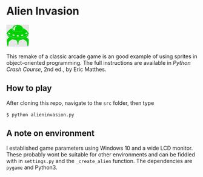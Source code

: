 # Alien Invasion
![](img/alien.bmp)

This remake of a classic arcade game is an good example of using sprites in object-oriented programming. The full instructions are available in *Python Crash Course*, 2nd ed., by Eric Matthes.

## How to play

After cloning this repo, navigate to the `src` folder, then type

```
$ python alieninvasion.py
```
## A note on environment

I established game parameters using Windows 10 and a wide LCD monitor. These probably wont be suitable for other environments and can be fiddled with in `settings.py` and the `_create_alien` function. The dependencies are `pygame` and Python3.
